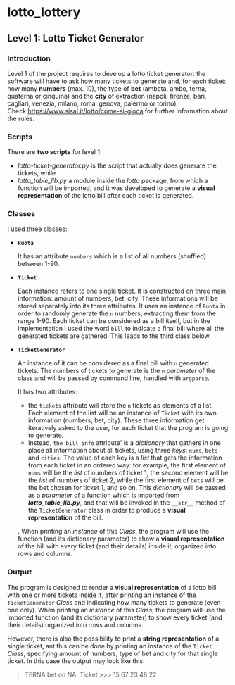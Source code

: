 # lotto_lottery
## Level 1: Lotto Ticket Generator

### Introduction
Level 1 of the project requires to develop a lotto ticket generator: the software will have to ask how many tickets to generate
and, for each ticket: how many **numbers** (max. 10), the type of **bet** (ambata, ambo, terna, quaterna or cinquina) and the **city** of extraction (napoli, firenze, bari, cagliari, venezia, milano, roma, genova, palermo or torino).\
Check <https://www.sisal.it/lotto/come-si-gioca> for further information about the rules.

### Scripts
There are **two scripts** for level 1:
- *lotto-ticket-generator.py* is the script that actually does generate the tickets, while
- *lotto_table_lib.py* a module inside the *lotto* package, from which a function will be imported, and it was developed to generate a **visual representation** of the lotto bill after each ticket is generated.

### Classes
I used three classes:

* **`Ruota`** 

    It has an attribute `numbers` which is a list of all numbers (shuffled) between 1-90.

* **`Ticket`**

    Each instance refers to one single ticket. It is constructed on three main information: amount of numbers, bet, city.
    These informations will be stored separately into its three attributes.
    It uses an instance of `Ruota` in order to randomly generate the `n` numbers, extracting them from the range 1-90.
    Each ticket can be considered as a bill itself, but in the implementation I used the word `bill` to indicate a final bill where all the generated tickets are gathered. This leads to the third class below.


* **`TicketGenerator`**

    An instance of it can be considered as a final bill with `n` generated tickets. The numbers of tickets
    to generate is the `n` *parameter* of the class and will be passed by command line, handled with `argparse`.

    It has two attributes: 
    - the `tickets` attribute will store the `n` tickets as elements of a list. Each element of the list will be  an instance of `Ticket` with its own information (numbers, bet, city). These three information get iteratively asked to the user,
    for each ticket that the program is going to generate.
    - Instead, `the bill_info` attribute' is a *dictionary* that gathers in one place all information about all tickets, using three 
    *keys*: `nums`, `bets` and `cities`. The value of each key is a *list* that gets the information from each ticket in an ordered way: for example, the first element of `nums` will be the *list* of numbers of ticket 1, the second element will be the *list* of numbers of ticket 2, while the first element of `bets` will be the bet chosen for ticket 1, and so on.
    This *dictionary* will be passed as a *parameter* of a function which is imported from ***lotto_table_lib.py***, and that will be invoked in the `__str__` method of the `TicketGenerator` class in order to produce a **visual representation** of the bill.
    
    . When printing an *instance* of this *Class*, the program will use the function (and its dictionary parameter) to show a **visual representation** of the bill with every ticket (and their details) inside it, organized into rows and columns.


### Output
The program is designed to render a **visual representation** of a lotto bill with one or more tickets inside it, after printing
an instance of the `TicketGenerator` *Class* and indicating how many tickets to generate (even one only). When printing an *instance* of this *Class*, the program will use the imported function (and its dictionary parameter) to show every ticket (and their details) organized into rows and columns.

However, there is also the possibility to print a **string representation** of a single ticket, ant this can be done by printing an instance of the `Ticket` *Class*, specifying amount of numbers, type of bet and city for that single ticket. In this case the output may look like this:
> TERNA bet on NA. Ticket >>> 15 67 23 48 22
